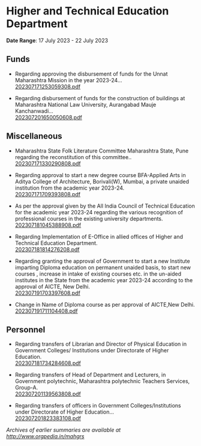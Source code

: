 # Higher and Technical Education Department

**Date Range**: 17 July 2023 - 22 July 2023


## Funds
- Regarding approving the disbursement of funds for the Unnat Maharashtra Mission in the year 2023-24...\
  [202307171253059308.pdf](https://gr.maharashtra.gov.in/Site/Upload/Government%20Resolutions/English/202307171253059308.pdf)

- Regarding disbursement of funds for the construction of buildings at Maharashtra National Law University, Aurangabad Mauje Kanchanwadi...\
  [202307201650050608.pdf](https://gr.maharashtra.gov.in/Site/Upload/Government%20Resolutions/English/202307201650050608.pdf)

## Miscellaneous
- Maharashtra State Folk Literature Committee Maharashtra State, Pune regarding the reconstitution of this committee..\
  [202307171330290808.pdf](https://gr.maharashtra.gov.in/Site/Upload/Government%20Resolutions/English/202307171330290808.pdf)

- Regarding approval to start a new degree course BFA-Applied Arts in Aditya College of Architecture, Borivali(W), Mumbai, a private unaided institution from the academic year 2023-24.\
  [202307171709393808.pdf](https://gr.maharashtra.gov.in/Site/Upload/Government%20Resolutions/English/202307171709393808.pdf)

- As per the approval given by the All India Council of Technical Education for the academic year 2023-24 regarding the various recognition of professional courses in the existing university departments.\
  [202307181045388908.pdf](https://gr.maharashtra.gov.in/Site/Upload/Government%20Resolutions/English/202307181045388908.pdf)

- Regarding Implementation of E-Office in allied offices of Higher and Technical Education Department.\
  [202307181814276208.pdf](https://gr.maharashtra.gov.in/Site/Upload/Government%20Resolutions/English/202307181814276208.pdf)

- Regarding granting the approval of Government to start a new Institute imparting Diploma education on permanent unaided basis, to start new courses , increase in intake of existing courses etc. in the un-aided institutes in the State from the academic year 2023-24 according to the approval of AICTE, New Delhi.\
  [202307191703397608.pdf](https://gr.maharashtra.gov.in/Site/Upload/Government%20Resolutions/English/202307191703397608.pdf)

- Change in Name of Diploma course as per approval of AICTE,New Delhi.\
  [202307191711104408.pdf](https://gr.maharashtra.gov.in/Site/Upload/Government%20Resolutions/English/202307191711104408.pdf)

## Personnel
- Regarding transfers of Librarian and Director of Physical Education in Government Colleges/ Institutions under Directorate of Higher Education.\
  [202307181734284608.pdf](https://gr.maharashtra.gov.in/Site/Upload/Government%20Resolutions/English/202307181734284608.pdf)

- Regarding transfers of Head of Department and Lecturers, in Government polytechnic, Maharashtra polytechnic Teachers Services, Group-A.\
  [202307201139563808.pdf](https://gr.maharashtra.gov.in/Site/Upload/Government%20Resolutions/English/202307201139563808.pdf)

- Regarding transfers of officers in Government Colleges/Institutions under Directorate of Higher Education...\
  [202307201823383108.pdf](https://gr.maharashtra.gov.in/Site/Upload/Government%20Resolutions/English/202307201823383108.pdf)


*Archives of earlier summaries are available at http://www.orgpedia.in/mahgrs*